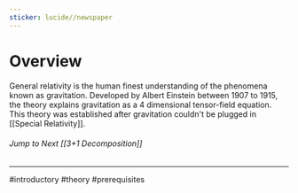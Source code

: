 ```yaml
---
sticker: lucide//newspaper
---
```

# Overview
General relativity is the human finest understanding of the phenomena known as gravitation. Developed by Albert Einstein between 1907 to 1915, the theory explains gravitation as a 4 dimensional tensor-field equation. This theory was established after gravitation couldn't be plugged in [[Special Relativity]]. 


###### Jump to Next [[3+1 Decomposition]]
---
#introductory #theory #prerequisites 